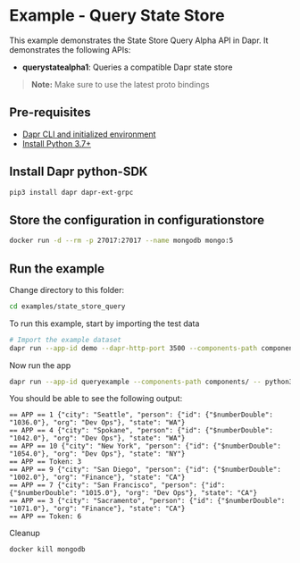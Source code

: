 # Example - Query State Store

This example demonstrates the State Store Query Alpha API in Dapr.
It demonstrates the following APIs:
- **querystatealpha1**: Queries a compatible Dapr state store

> **Note:** Make sure to use the latest proto bindings

## Pre-requisites

- [Dapr CLI and initialized environment](https://docs.dapr.io/getting-started)
- [Install Python 3.7+](https://www.python.org/downloads/)

## Install Dapr python-SDK

<!-- Our CI/CD pipeline automatically installs the correct version, so we can skip this step in the automation -->
```bash
pip3 install dapr dapr-ext-grpc
```

## Store the configuration in configurationstore 
<!-- STEP
name: Set configuration value
timeout_seconds: 120
-->

```bash
docker run -d --rm -p 27017:27017 --name mongodb mongo:5
```

<!-- END_STEP -->

## Run the example

Change directory to this folder:
```bash
cd examples/state_store_query
```

To run this example, start by importing the test data

<!-- STEP
name: Import test data
timeout_seconds: 10
-->

```bash
# Import the example dataset
dapr run --app-id demo --dapr-http-port 3500 --components-path components -- curl -X POST -H "Content-Type: application/json" -d @dataset.json http://localhost:3500/v1.0/state/statestore
```
<!-- END_STEP -->


Now run the app

<!-- STEP
name: Run get query example
expected_stdout_lines:
- '== APP == 1 {"city": "Seattle", "person": {"id": {"$numberDouble": "1036.0"}, "org": "Dev Ops"}, "state": "WA"}'
- '== APP == 4 {"city": "Spokane", "person": {"id": {"$numberDouble": "1042.0"}, "org": "Dev Ops"}, "state": "WA"}'
- '== APP == 10 {"city": "New York", "person": {"id": {"$numberDouble": "1054.0"}, "org": "Dev Ops"}, "state": "NY"}'
- '== APP == Token: 3'
- '== APP == 9 {"city": "San Diego", "person": {"id": {"$numberDouble": "1002.0"}, "org": "Finance"}, "state": "CA"}'
- '== APP == 7 {"city": "San Francisco", "person": {"id": {"$numberDouble": "1015.0"}, "org": "Dev Ops"}, "state": "CA"}'
- '== APP == 3 {"city": "Sacramento", "person": {"id": {"$numberDouble": "1071.0"}, "org": "Finance"}, "state": "CA"}'
- '== APP == Token: 6'
timeout_seconds: 5
-->

```bash
dapr run --app-id queryexample --components-path components/ -- python3 state_store_query.py
```
<!-- END_STEP -->

You should be able to see the following output:
```
== APP == 1 {"city": "Seattle", "person": {"id": {"$numberDouble": "1036.0"}, "org": "Dev Ops"}, "state": "WA"}
== APP == 4 {"city": "Spokane", "person": {"id": {"$numberDouble": "1042.0"}, "org": "Dev Ops"}, "state": "WA"}
== APP == 10 {"city": "New York", "person": {"id": {"$numberDouble": "1054.0"}, "org": "Dev Ops"}, "state": "NY"}
== APP == Token: 3
== APP == 9 {"city": "San Diego", "person": {"id": {"$numberDouble": "1002.0"}, "org": "Finance"}, "state": "CA"}
== APP == 7 {"city": "San Francisco", "person": {"id": {"$numberDouble": "1015.0"}, "org": "Dev Ops"}, "state": "CA"}
== APP == 3 {"city": "Sacramento", "person": {"id": {"$numberDouble": "1071.0"}, "org": "Finance"}, "state": "CA"}
== APP == Token: 6
```

Cleanup

<!-- STEP
name: Cleanup
expected_stdout_lines:
- "mongodb"
timeout_seconds: 5
-->

```bash
docker kill mongodb
```

<!-- END_STEP -->